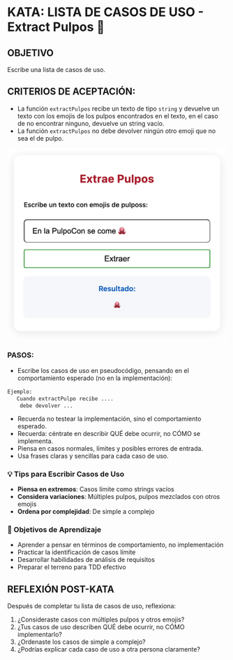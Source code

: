 # KATA: LISTA DE CASOS DE USO - Extract Pulpos 🐙

## OBJETIVO

Escribe una lista de casos de uso.

## CRITERIOS DE ACEPTACIÓN:

- La función `extractPulpos` recibe un texto de tipo `string` y devuelve un texto con los emojis de los pulpos
  encontrados en el texto, en el caso de no encontrar ninguno, devuelve un string vacío.
- La función `extractPulpos` no debe devolver ningún otro emoji que no sea el de pulpo.

![/assets/](../../../public/assets/extract-pulpos.png)

### PASOS:

- Escribe los casos de uso en pseudocódigo, pensando en el comportamiento esperado (no en la implementación):

```
Ejemplo:
   Cuando extractPulpo recibe ....
    debe devolver ...
```

- Recuerda no testear la implementación, sino el comportamiento esperado.
- Recuerda: céntrate en describir QUÉ debe ocurrir, no CÓMO se implementa.
- Piensa en casos normales, límites y posibles errores de entrada.
- Usa frases claras y sencillas para cada caso de uso.

### 💡 Tips para Escribir Casos de Uso

- **Piensa en extremos**: Casos límite como strings vacíos
- **Considera variaciones**: Múltiples pulpos, pulpos mezclados con otros emojis
- **Ordena por complejidad**: De simple a complejo

### 🎯 Objetivos de Aprendizaje

- Aprender a pensar en términos de comportamiento, no implementación
- Practicar la identificación de casos límite
- Desarrollar habilidades de análisis de requisitos
- Preparar el terreno para TDD efectivo

## REFLEXIÓN POST-KATA

Después de completar tu lista de casos de uso, reflexiona:

1. ¿Consideraste casos con múltiples pulpos y otros emojis?
2. ¿Tus casos de uso describen QUÉ debe ocurrir, no CÓMO implementarlo?
3. ¿Ordenaste los casos de simple a complejo?
4. ¿Podrías explicar cada caso de uso a otra persona claramente?
